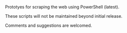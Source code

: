 Prototyes for scraping the web using PowerShell (latest).

These scripts will not be maintained beyond initial release.

Comments and suggestions are welcomed.
